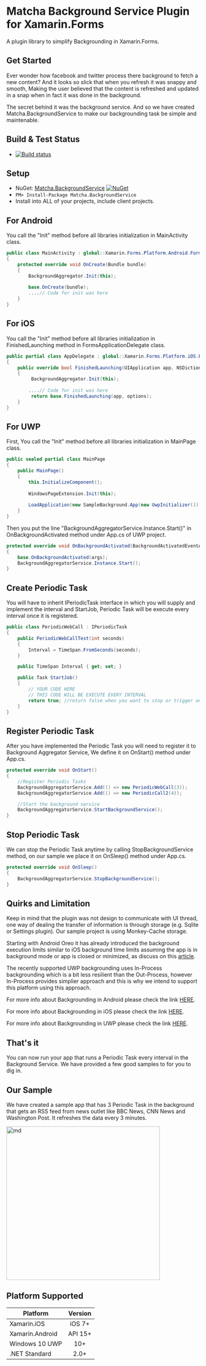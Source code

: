 # Matcha Background Service Plugin for Xamarin.Forms

A plugin library to simplify Backgrounding in Xamarin.Forms. 
 

## Get Started
 
Ever wonder how facebook and twitter process there background to fetch a new content? And it looks so slick that when you refresh it was snappy and smooth, Making the user believed that the content is refreshed and updated in a snap when in fact it was done in the background. 

The secret behind it was the background service. And so we have created Matcha.BackgroundService to make our backgrounding task be simple and maintenable.

## Build & Test Status

* [![Build status](https://winstongubantes.visualstudio.com/MatchaBackgroundService/_apis/build/status/MatchaBackgroundService-CI)](https://winstongubantes.visualstudio.com/MatchaBackgroundService/_build/latest?definitionId=3)

## Setup

* NuGet: [Matcha.BackgroundService](http://www.nuget.org/packages/Matcha.BackgroundService) [![NuGet](https://img.shields.io/nuget/v/Matcha.BackgroundService.svg?label=NuGet)](https://www.nuget.org/packages/Matcha.BackgroundService/)
* `PM> Install-Package Matcha.BackgroundService`
* Install into ALL of your projects, include client projects.
 
 ## For Android
You call the "Init" method before all libraries initialization in MainActivity class.

```csharp
public class MainActivity : global::Xamarin.Forms.Platform.Android.FormsAppCompatActivity
{
    protected override void OnCreate(Bundle bundle)
    {
        BackgroundAggregator.Init(this);
        
        base.OnCreate(bundle);
        ....// Code for init was here
    }
}
```
 
## For iOS
 
You call the "Init" method before all libraries initialization in FinishedLaunching method in FormsApplicationDelegate class.
 
```csharp
public partial class AppDelegate : global::Xamarin.Forms.Platform.iOS.FormsApplicationDelegate
{
    public override bool FinishedLaunching(UIApplication app, NSDictionary options)
    {
         BackgroundAggregator.Init(this);
         
        ....// Code for init was here
         return base.FinishedLaunching(app, options);
    }
}
```

## For UWP
 
First, You call the "Init" method before all libraries initialization in MainPage class.
 
```csharp
public sealed partial class MainPage
{
    public MainPage()
    {
        this.InitializeComponent();
        
        WindowsPageExtension.Init(this);
        
        LoadApplication(new SampleBackground.App(new UwpInitializer()));
    }
}
```

Then you put the line "BackgroundAggregatorService.Instance.Start()" in OnBackgroundActivated method under App.cs of UWP project.
 
```csharp
protected override void OnBackgroundActivated(BackgroundActivatedEventArgs args)
{
    base.OnBackgroundActivated(args);
    BackgroundAggregatorService.Instance.Start();
}
```

## Create Periodic Task
 
You will have to inherit IPeriodicTask interface in which you will supply and implement the interval and StartJob, Periodic Task will be execute every interval once it is registered.
 
```csharp
public class PeriodicWebCall : IPeriodicTask
{
    public PeriodicWebCallTest(int seconds)
    {
        Interval = TimeSpan.FromSeconds(seconds);
    }

    public TimeSpan Interval { get; set; }

    public Task StartJob()
    {
        // YOUR CODE HERE
        // THIS CODE WILL BE EXECUTE EVERY INTERVAL
        return true; //return false when you want to stop or trigger only once
    }
}
```

## Register Periodic Task
 
After you have implemented the Periodic Task you will need to register it to Background Aggregator Service,  We define it on OnStart() method under App.cs.
 
```csharp
protected override void OnStart()
{
    //Register Periodic Tasks
    BackgroundAggregatorService.Add(() => new PeriodicWebCall(3));
    BackgroundAggregatorService.Add(() => new PeriodicCall2(4));

    //Start the background service
    BackgroundAggregatorService.StartBackgroundService();
}
```

## Stop Periodic Task
 
We can stop the Periodic Task anytime by calling StopBackgroundService method, on our sample we place it on OnSleep() method under App.cs.
 
```csharp
protected override void OnSleep()
{
    BackgroundAggregatorService.StopBackgroundService();
}
```

## Quirks and Limitation
 
Keep in mind that the plugin was not design to communicate with UI thread, one way of dealing the transfer of information is through storage (e.g. Sqlite or Settings plugin). Our sample project is using Monkey-Cache storage.

Starting with Android Oreo it has already introduced the background execution limits similar to iOS background time limits assuming the app is in background mode or app is closed or minimized, as discuss on this [article](https://blog.xamarin.com/replacing-services-jobs-android-oreo-8-0/). 

The recently supported UWP backgrounding uses In-Process backgrounding which is a bit less resilient than the Out-Process, however In-Process provides simplier approach and this is why we intend to support this platform using this approach.

For more info about Backgrounding in Android please check the link [HERE](https://docs.microsoft.com/en-us/xamarin/android/app-fundamentals/services/). 

For more info about Backgrounding in iOS please check the link [HERE](https://docs.microsoft.com/en-us/xamarin/ios/app-fundamentals/backgrounding/ios-backgrounding-techniques/). 

For more info about Backgrounding in UWP please check the link [HERE](https://docs.microsoft.com/en-us/windows/uwp/launch-resume/create-and-register-an-inproc-background-task). 

## That's it
 
You can now run your app that runs a Periodic Task every interval in the Background Service.  We have provided a few good samples to for you to dig in.

## Our Sample

We have created a sample app that has 3 Periodic Task in the background that gets an RSS feed from news outlet like BBC News, CNN News and Washington Post. It refreshes the data every 3 minutes.

<img src="https://github.com/winstongubantes/MatchaBackgroundService/blob/master/images/newsfeed.gif" width="400" title="md">


## Platform Supported

|Platform|Version|
| ------------------- | :-----------: |
|Xamarin.iOS|iOS 7+|
|Xamarin.Android|API 15+|
|Windows 10 UWP	|10+|
|.NET Standard|2.0+|
